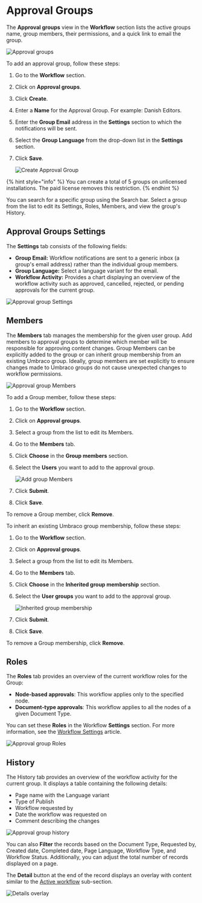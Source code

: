 # Approval Groups

The **Approval groups** view in the **Workflow** section lists the active groups name, group members, their permissions, and a quick link to email the group.

![Approval groups](../getting-started/images/approval-groups-roles-v14.png)

To add an approval group, follow these steps:

1. Go to the **Workflow** section.
2. Click on **Approval groups**.
3. Click **Create**.
4. Enter a **Name** for the Approval Group. For example: Danish Editors.
5. Enter the **Group Email** address in the **Settings** section to which the notifications will be sent.
6. Select the **Group Language** from the drop-down list in the **Settings** section.
7. Click **Save**.

    ![Create Approval Group](../images/Create-approval-group-v14.png)

{% hint style="info" %}
You can create a total of 5 groups on unlicensed installations. The paid license removes this restriction.
{% endhint %}

You can search for a specific group using the Search bar. Select a group from the list to edit its Settings, Roles, Members, and view the group's History.

## Approval Groups Settings

The **Settings** tab consists of the following fields:

* **Group Email:** Workflow notifications are sent to a generic inbox (a group's email address) rather than the individual group members.
* **Group Language:** Select a language variant for the email.
* **Workflow Activity:** Provides a chart displaying an overview of the workflow activity such as approved, cancelled, rejected, or pending approvals for the current group.

![Approval group Settings](../images/Approval-group-settings-v14.png)

## Members

The **Members** tab manages the membership for the given user group. Add members to approval groups to determine which member will be responsible for approving content changes. Group Members can be explicitly added to the group or can inherit group membership from an existing Umbraco group. Ideally, group members are set explicitly to ensure changes made to Umbraco groups do not cause unexpected changes to workflow permissions.

![Approval group Members](../images/approval-group-members-v14.png)

To add a Group member, follow these steps:

1. Go to the **Workflow** section.
2. Click on **Approval groups**.
3. Select a group from the list to edit its Members.
4. Go to the **Members** tab.
5. Click **Choose** in the **Group members** section.
6. Select the **Users** you want to add to the approval group.

    ![Add group Members](../images/add-group-member-v14.png)
7. Click **Submit**.
8. Click **Save**.

To remove a Group member, click **Remove**.

To inherit an existing Umbraco group membership, follow these steps:

1. Go to the **Workflow** section.
2. Click on **Approval groups**.
3. Select a group from the list to edit its Members.
4. Go to the **Members** tab.
5. Click **Choose** in the **Inherited group membership** section.
6. Select the **User groups** you want to add to the approval group.

    ![Inherited group membership](../images/Inherited-group-membership-v14.png)
7. Click **Submit**.
8. Click **Save**.

To remove a Group membership, click **Remove**.

## Roles

The **Roles** tab provides an overview of the current workflow roles for the Group:

* **Node-based approvals**: This workflow applies only to the specified node.
* **Document-type approvals**: This workflow applies to all the nodes of a given Document Type.

You can set these **Roles** in the Workflow **Settings** section. For more information, see the [Workflow Settings](workflow-settings.md) article.

![Approval group Roles](../images/approval-groups-role-v14.png)

## History

The History tab provides an overview of the workflow activity for the current group. It displays a table containing the following details:

* Page name with the Language variant
* Type of Publish
* Workflow requested by
* Date the workflow was requested on
* Comment describing the changes

![Approval group history](../images/approval-group-history-v14.png)

You can also **Filter** the records based on the Document Type, Requested by, Created date, Completed date, Page Language, Workflow Type, and Workflow Status. Additionally, you can adjust the total number of records displayed on a page.

The **Detail** button at the end of the record displays an overlay with content similar to the [Active workflow](../getting-started/workflow-workspace-view.md#active-workflow) sub-section.

![Details overlay](../getting-started/images/Workflow-Content-app-Details-overlay-v14.png)
